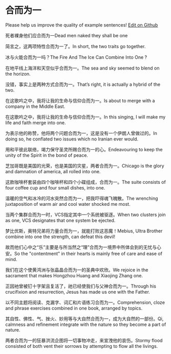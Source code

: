 # 合而为一

Please help us improve the quality of example sentences! [Edit on Github](https://github.com/jiyushe/jiyu-example-sentence-source/blob/main/chinese/heerweiyi_1.md)

<p><span class="chinese">死者裸身他们应合而为一</span><span class="english">Dead men naked they shall be one</span></p>

<p><span class="chinese">简言之，这两项特性合而为一了。</span><span class="english">In short, the two traits go together.</span></p>

<p><span class="chinese">冰与火能合而为一吗？</span><span class="english">The Fire And The Ice Can Combine Into One ?</span></p>

<p><span class="chinese">在地平线上海洋和天空似乎合而为一。</span><span class="english">The sea and sky seemed to blend on the horizon.</span></p>

<p><span class="chinese">没错，事实上是两种方式合而为一。</span><span class="english">That’s right, it is actually a hybrid of the two.</span></p>

<p><span class="chinese">在这歌吟之中，我将让我的生命与信仰合而为一。</span><span class="english">Is about to merge with a company in the Middle East.</span></p>

<p><span class="chinese">在这歌吟之中，我将让我的生命与信仰合而为一。</span><span class="english">In this singing, I will make my life and faith merge into one.</span></p>

<p><span class="chinese">为表示他的称赞，他将两个问题合而为一，这是没有一个伊朗人曾做过的。</span><span class="english">In doing so, he conflated two issues which no Iranian ever would.</span></p>

<p><span class="chinese">用和平彼此联络，竭力保守圣灵所赐合而为一的心。</span><span class="english">Endeavouring to keep the unity of the Spirit in the bond of peace.</span></p>

<p><span class="chinese">芝加哥既是美国的光荣，也是美国的灾星，两者合而为一。</span><span class="english">Chicago is the glory and damnation of america, all rolled into one.</span></p>

<p><span class="chinese">这款咖啡杯套装由四个咖啡杯和四个小碟组成，合而为一。</span><span class="english">The suite consists of four coffee cup and four small dishes, into one.</span></p>

<p><span class="chinese">温暖的空气和冰冷的河水突然合而为一，把我吓得魂飞魄散。</span><span class="english">The wrenching juxtaposition of warm air and cool water shocked me most.</span></p>

<p><span class="chinese">当两个集群合而为一时，VCS指定其中一个系统被驱逐。</span><span class="english">When two clusters join as one, VCS designates that one system be ejected.</span></p>

<p><span class="chinese">梦比优斯，奥特兄弟将力量合而为一，就能打败这恶魔！</span><span class="english">Mebius, Ultra Brother combine into one the strength, can defeat this devil!</span></p>

<p><span class="chinese">故而他们心中之“乐”主要是与所当然之“理”合而为一境界中所体会到的无忧与心安。</span><span class="english">So the "contentment" in their hearts is mainly free of care and ease of mind.</span></p>

<p><span class="chinese">我们在这个使黄鸿洲与张皛晶合而为一的圣典中欢欣。</span><span class="english">We rejoice in the sacrament that makes Hongzhou Huang and Xiaojing Zhang one.</span></p>

<p><span class="chinese">正因衪曾被钉十字架且复活了，祂已经使我们与父神合而为一。</span><span class="english">Through his crucifixion and resurrection, Jesus has made us one with the Father.</span></p>

<p><span class="chinese">以不同主题将阅读、克漏字、词汇和片语练习合而为一。</span><span class="english">Comprehension, cloze and phrase exercises combined in one book, arranged by topics.</span></p>

<p><span class="chinese">其自性、佛性、气、挫火、妙用等与大自然合而为一，成为大自然的一部份。</span><span class="english">Qi, calmness and refinement integrate with the nature so they become a part of nature.</span></p>

<p><span class="chinese">两者合而为一的狂暴洪流企图将一切事物冲走，来宣洩他的哀伤。</span><span class="english">Stormy flood consisted of both vent their sorrows by attempting to flow all the livings.</span></p>

